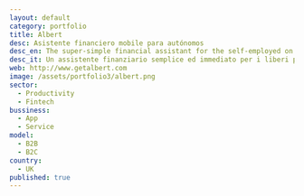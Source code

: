 ```yaml
---
layout: default
category: portfolio
title: Albert
desc: Asistente financiero mobile para autónomos
desc_en: The super-simple financial assistant for the self-employed on their mobile.
desc_it: Un assistente finanziario semplice ed immediato per i liberi professionisti direttamente sul proprio smartphone.
web: http://www.getalbert.com
image: /assets/portfolio3/albert.png
sector: 
  - Productivity
  - Fintech
bussiness: 
  - App
  - Service
model:
  - B2B
  - B2C
country: 
  - UK
published: true
---
```

